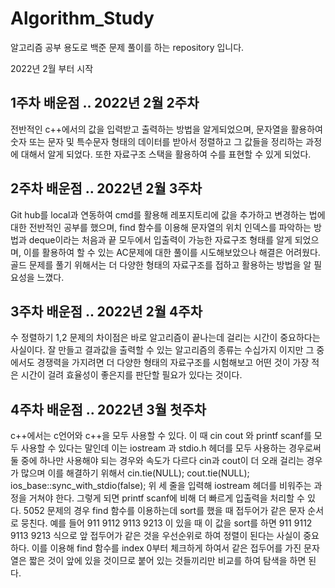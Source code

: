# Algorithm_Study
알고리즘 공부 용도로 백준 문제 풀이를 하는 repository 입니다.

2022년 2월 부터 시작 

## 1주차 배운점 .. 2022년 2월 2주차

전반적인 c++에서의 값을 입력받고 출력하는 방법을 알게되었으며, 문자열을 활용하여 숫자 또는 문자 및 특수문자 형태의 데이터를 받아서 정렬하고 그 값들을 정리하는 과정에 대해서 알게 되었다.
또한 자료구조 스택을 활용하여 수를 표현할 수 있게 되었다.



## 2주차 배운점 .. 2022년 2월 3주차

Git hub를 local과 연동하여 cmd를 활용해 레포지토리에 값을 추가하고 변경하는 법에 대한 전반적인 공부를 했으며, find 함수를 이용해 문자열의 위치 인덱스를 파악하는 방법과 deque이라는 처음과 끝 모두에서 입출력이 가능한 자료구조 형태를 알게 되었으며, 이를 활용하여 할 수 있는 AC문제에 대한 풀이를 시도해보았으나 해결은 어려웠다. 골드 문제를 풀기 위해서는 더 다양한 형태의 자료구조를 접하고 활용하는 방법을 알 필요성을 느꼈다.

## 3주차 배운점 .. 2022년 2월 4주차

수 정렬하기 1,2 문제의 차이점은 바로 알고리즘이 끝나는데 걸리는 시간이 중요하다는 사실이다. 잘 만들고 결과값을 출력할 수 있는 알고리즘의 종류는 수십가지 이지만 그 중에서도 경쟁력을 가지려면 더 다양한 형태의 자료구조를 시험해보고 어떤 것이 가장 적은 시간이 걸려 효율성이 좋은지를 판단할 필요가 있다는 것이다. 

## 4주차 배운점 .. 2022년 3월 첫주차

c++에서는 c언어와 c++을 모두 사용할 수 있다. 이 때 cin cout 와 printf scanf를 모두 사용할 수 있다는 말인데 이는 iostream 과 stdio.h 헤더를 모두 사용하는 경우로써 둘 중에 하나만 사용해야 되는 경우와 속도가 다르다 cin과 cout이 더 오래 걸리는 경우가 많으며 이를 해결하기 위해서     cin.tie(NULL); cout.tie(NULL); ios_base::sync_with_stdio(false); 위 세 줄을 입력해 iostream 헤더를 비워주는 과정을 거쳐야 한다. 그렇게 되면 printf scanf에 비해 더 빠르게 입출력을 처리할 수 있다.
5052 문제의 경우
find 함수를 이용하는데 sort를 했을 때 접두어가 같은 문자 순서로 뭉친다. 예를 들어 911 9112 9113 9213 이 있을 때 이 값을 sort를 하면 
911
9112
9113
9213 식으로 앞 접두어가 같은 것을 우선순위로 하여 정렬이 된다는 사실이 중요하다. 이를 이용해 find 함수를 index 0부터 체크하게 하여서 같은 접두어를 가진 문자열은 짧은 것이 앞에 있을 것이므로 붙어 있는 것들끼리만 비교를 하여 탐색을 하면 된다.